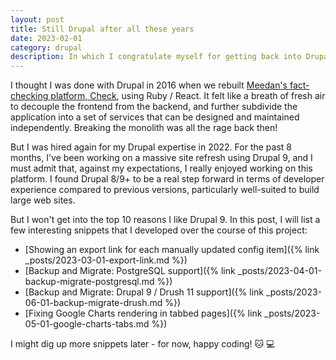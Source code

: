 ```yaml
---
layout: post
title: Still Drupal after all these years
date: 2023-02-01
category: drupal
description: In which I congratulate myself for getting back into Drupal development after many years away from the platform.
---
```

I thought I was done with Drupal in 2016 when we rebuilt [Meedan's fact-checking platform, Check](https://github.com/meedan/check), using Ruby / React. It felt like a breath of fresh air to decouple the frontend from the backend, and further subdivide the application into a set of services that can be designed and maintained independently. Breaking the monolith was all the rage back then!

But I was hired again for my Drupal expertise in 2022. For the past 8 months, I've been working on a massive site refresh using Drupal 9, and I must admit that, against my expectations, I really enjoyed working on this platform. I found Drupal 8/9+ to be a real step forward in terms of developer experience compared to previous versions, particularly well-suited to build large web sites.

But I won't get into the top 10 reasons I like Drupal 9. In this post, I will list a few interesting snippets that I developed over the course of this project:

- [Showing an export link for each manually updated config item]({% link _posts/2023-03-01-export-link.md %})
- [Backup and Migrate: PostgreSQL support]({% link _posts/2023-04-01-backup-migrate-postgresql.md %})
- [Backup and Migrate: Drupal 9 / Drush 11 support]({% link _posts/2023-06-01-backup-migrate-drush.md %})
- [Fixing Google Charts rendering in tabbed pages]({% link _posts/2023-05-01-google-charts-tabs.md %})

I might dig up more snippets later - for now, happy coding! :cat: :computer:
